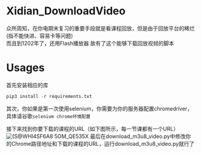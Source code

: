 # Xidian_DownloadVideo
众所周知，在你电期末复习的重要手段就是看课程回放，但是由于回放平台的稀烂(指不能快进、容易卡等问题)   
而且到1202年了，还用Flash播放器
故有了这个能够下载回放视频的脚本

# Usages
首先安装相应的库
``` python
pip3 install -r requirements.txt
```
其次，你如果是第一次使用selenium，你需要为你的服务器配置chromedriver，具体请谷歌`selenium chrome环境配置` 

接下来找到你要下载的课程的URL（如下图所示，每一节课都有一个URL）
![(S@WHI4SF6A8 5OM_QE535X](https://user-images.githubusercontent.com/43775038/115207470-36822b00-a12e-11eb-972f-5bd3785cbdaa.png)
最后在download_m3u8_video.py中修改你的Chrome路径地址和下载的课程的URL，运行download_m3u8_video.py就行了
